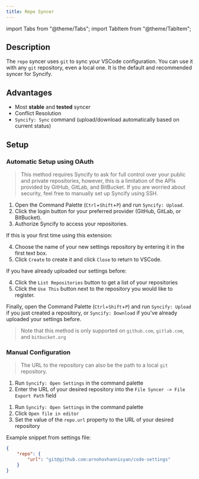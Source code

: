 ```yaml
---
title: Repo Syncer
---
```


import Tabs from "@theme/Tabs";
import TabItem from "@theme/TabItem";

## Description

The `repo` syncer uses `git` to sync your VSCode configuration. You can use it with any `git` repository, even a local one. It is the default and recommended syncer for Syncify.

## Advantages

- Most **stable** and **tested** syncer
- Conflict Resolution
- `Syncify: Sync` command (upload/download automatically based on current status)

## Setup

### Automatic Setup using OAuth

> This method requires Syncify to ask for full control over your public and private repositories, however, this is a limitation of the APIs provided by GitHub, GitLab, and BitBucket. If you are worried about security, feel free to manually set up Syncify using SSH.

1. Open the Command Palette (`Ctrl`+`Shift`+`P`) and run `Syncify: Upload`.
2. Click the login button for your preferred provider (GitHub, GitLab, or BitBucket).
3. Authorize Syncify to access your repositories.

If this is your first time using this extension:

4. Choose the name of your new settings repository by entering it in the first text box.
5. Click `Create` to create it and click `Close` to return to VSCode.

If you have already uploaded our settings before:

4. Click the `List Repositories` button to get a list of your repositories
5. Click the `Use This` button next to the repository you would like to register.

Finally, open the Command Palette (`Ctrl`+`Shift`+`P`) and run `Syncify: Upload` if you just created a repository, or `Syncify: Download` if you've already uploaded your settings before.

> Note that this method is only supported on `github.com`, `gitlab.com`, and `bitbucket.org`

### Manual Configuration

> The URL to the repository can also be the path to a local `git` repository.

<Tabs>

<TabItem value="Using the GUI" default>

1. Run `Syncify: Open Settings` in the command palette
2. Enter the URL of your desired repository into the `File Syncer -> File Export Path` field

</TabItem>

<TabItem value="Manually">

1. Run `Syncify: Open Settings` in the command palette
2. Click `Open file in editor`
3. Set the value of the `repo.url` property to the URL of your desired repository

Example snippet from settings file:

```json {3}
{
	"repo": {
		"url": "git@github.com:arnohovhannisyan/code-settings"
	}
}
```

</TabItem>

</Tabs>

